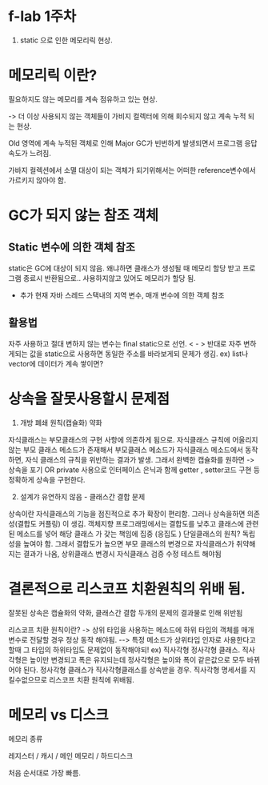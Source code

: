 # f-lab 1주차


1. static 으로 인한 메모리릭 현상.

# 메모리릭 이란?

필요하지도 않는 메모리를 계속 점유하고 있는 현상.

-> 더 이상 사용되지 않는 객체들이 가비지 컬렉터에 의해 회수되지 않고 계속 누적 되는 현상.

  Old 영역에 계속 누적된 객체로 인해 Major GC가 빈번하게 발생되면서 프로그램 응답 속도가 느려짐.

가바지 컬렉션에서 소멸 대상이 되는 객체가 되기위해서는 어떠한 reference변수에서 가르키지 않아야 함.


# GC가 되지 않는 참조 객체 

## Static 변수에 의한 객체 참조

static은 GC에 대상이 되지 않음.  왜냐하면 클래스가 생성될 때 메모리 할당 받고 프로그램 종료시 반환됨으로.. 사용하지않고 있어도 메모리가 할당 됨.

+ 추가  현재 자바 스레드 스택내의 지역 변수, 매개 변수에 의한 객체 참조 


## 활용법 
 
자주 사용하고 절대 변하지 않는 변수는 final static으로 선언.  < - > 반대로 자주 변하게되는 값을 static으로 사용하면 동일한 주소를 바라보게되 문제가 생김.  ex) list나 vector에 데이터가 계속 쌓이면?



# 상속을 잘못사용할시 문제점 


 1. 개방 폐쇄 원칙(캡슐화) 약화

 자식클래스는 부모클래스의 구현 사항에 의존하게 됨으로. 
 자식클래스 규칙에 어울리지않는 부모 클래스 메소드가 존재해서  부모클래스 메소드가
 자식클래스 메소드에서 동작하면, 자식 클래스의 규칙을 위반하는 결과가 발생.
 그래서 완벽한 캡슐화를 원하면 -> 상속을 포기 OR private 사용으로 인터페이스 은닉과 함께 getter , setter코드 구현 등 정확하게 상속을 구현한다.
 
 2. 설계갸 유연하지 않음 - 클래스간 결합 문제
    
 상속이란 자식클래스의 기능을 점진적으로 추가 확장이 편리함. 그러나 상속을하면 의존성(결합도 커플링) 이 생김.
 객체지향 프로그래밍에서는 결합도를 낮추고 클래스에 관련된 메소드를 넣어 해당 클래스 가 갖는 책임에 집중 (응집도 ) 단일클래스의 원칙? 
 독립성을 높여야 함. 그래서 결합도가 높으면 부모 클래스의 변경으로 자식클래스가 취약해지는 결과가 나옴, 
 상위클래스 변경시 자식클래스 검증 수정 테스트 해야됨
 

 # 결론적으로 리스코프 치환원칙의 위배 됨.

  잘못된 상속은 캡슐화의 약화, 클래스간 결합 두개의 문제의 결과물로 인해 위반됨
  
 리스코프 치환 원칙이란? -> 상위 타입을 사용하는 메소드에 하위 타입의 객체를 매개변수로 전달할 경우 정상 동작 해야됨.
                   --> 특정 메소드가 상위타입 인자로 사용한다고 할때 그 타입의 하위타입도 문제없이 동작해야되!
  ex) 직사각형 정사각형 클래스.
   직사각형은 높이만 변경되고 폭은 유지되는데 정사각형은 높이와 폭이 같은값으로 모두 바뀌어야 된다.
    정사각형 클래스가 직사각형클래스를 상속받을 경우. 직사각형 명세서를 지킬수없으므로 리스코프 치환 원칙에 위배됨.
 

# 메모리 vs 디스크

메모리 종류

레지스터 / 캐시 / 메인 메모리 / 하드디스크

처음 순서대로 가장 빠름.

